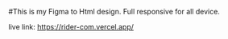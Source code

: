  #This is my Figma to Html design. Full responsive for all device.

 live link: https://rider-com.vercel.app/
